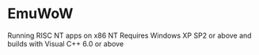 # EmuWoW
 Running RISC NT apps on x86 NT
Requires Windows XP SP2 or above and builds with Visual C++ 6.0 or above